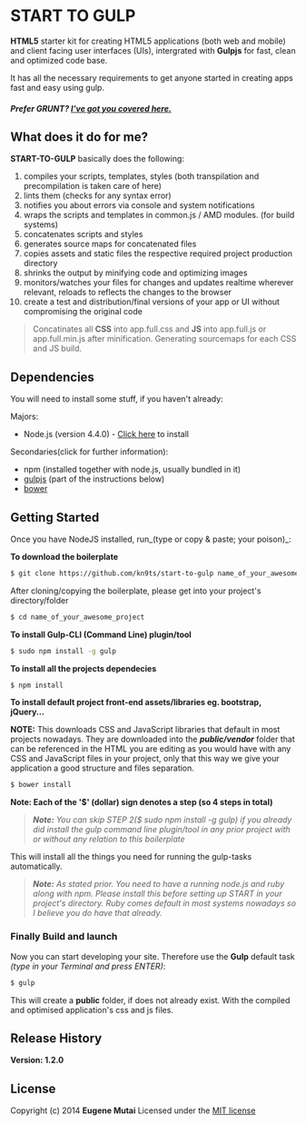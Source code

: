 # START TO GULP

__HTML5__ starter kit for creating HTML5 applications (both web and mobile) and client facing user interfaces (UIs), 
intergrated with __Gulpjs__ for fast, clean and optimized code base.

It has all the necessary requirements to get anyone started in creating apps fast and easy using gulp.

##### Prefer __GRUNT__? [I've got you covered here.](http://github.com/kn9ts/start-to-grunt)

## What does it do for me?

__START-TO-GULP__ basically does the following:

1. compiles your scripts, templates, styles (both transpilation and precompilation is taken care of here)
2. lints them (checks for any syntax error)
3. notifies you about errors via console and system notifications
4. wraps the scripts and templates in common.js / AMD modules. (for build systems)
5. concatenates scripts and styles
6. generates source maps for concatenated files
7. copies assets and static files the respective required project production directory
8. shrinks the output by minifying code and optimizing images
9. monitors/watches your files for changes and updates realtime wherever relevant, reloads to reflects the changes to the browser
10. create a test and distribution/final versions of your app or UI without compromising the original code

> Concatinates all __CSS__ into app.full.css and __JS__ into app.full.js or app.full.min.js after minification. Generating
 sourcemaps for each CSS and JS build.

## Dependencies

You will need to install some stuff, if you haven't already:

Majors:

* Node.js (version 4.4.0) - [Click here](http://nodejs.org) to install

Secondaries(click for further information):

* npm (installed together with node.js, usually bundled in it)
* [gulpjs](http://gulpjs.com) (part of the instructions below)
* [bower](http://bower.io)

## Getting Started
Once you have NodeJS installed, run_(type or copy & paste; your poison)_:

__To download the boilerplate__

```bash
$ git clone https://github.com/kn9ts/start-to-gulp name_of_your_awesome_project
```

After cloning/copying the boilerplate, please get into your project's directory/folder

```bash
$ cd name_of_your_awesome_project
```

__To install Gulp-CLI (Command Line) plugin/tool__

```bash
$ sudo npm install -g gulp
```

__To install all the projects dependecies__

```bash
$ npm install
```

__To install default project front-end assets/libraries eg. bootstrap, jQuery...__

__NOTE:__ This downloads CSS and JavaScript libraries that default in most projects nowadays.
They are downloaded into the *__public/vendor__* folder that can be referenced in the HTML you are
editing as you would have with any CSS and JavaScript files in your project, only that this way we
give your application a good structure and files separation.

```bash
$ bower install
```

__Note: Each of the '$' (dollar) sign denotes a step (so 4 steps in total)__

> *__Note:__ You can skip STEP 2($ sudo npm install -g gulp) if you already did install the gulp command line plugin/tool in any prior project with or without any relation to this boilerplate*

This will install all the things you need for running the gulp-tasks automatically.

> *__Note:__ As stated prior. You need to have a running node.js and ruby along with npm. Please install this before setting up START in your project's directory. Ruby comes default in most systems nowadays so I believe you do have that already.*

### Finally Build and launch

Now you can start developing your site. Therefore use the __Gulp__ default task _(type in your Terminal and press ENTER)_:

```bash
$ gulp
```

This will create a __public__ folder, if does not already exist. With the compiled and optimised application's css and js files.

## Release History
__Version: 1.2.0__

## License
Copyright (c) 2014 __Eugene Mutai__
Licensed under the [MIT license](http://mit-license.org/)
